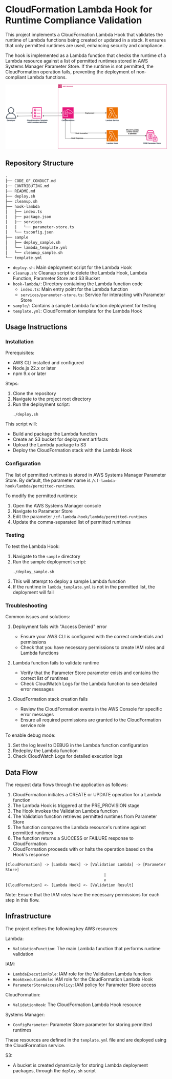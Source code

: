 # CloudFormation Lambda Hook for Runtime Compliance Validation

This project implements a CloudFormation Lambda Hook that validates the runtime of Lambda functions being created or updated in a stack. It ensures that only permitted runtimes are used, enhancing security and compliance.

The hook is implemented as a Lambda function that checks the runtime of a Lambda resource against a list of permitted runtimes stored in AWS Systems Manager Parameter Store. If the runtime is not permitted, the CloudFormation operation fails, preventing the deployment of non-compliant Lambda functions.

![Architecture Diagram](images/architecture.png)

## Repository Structure

```
.
├── CODE_OF_CONDUCT.md
├── CONTRIBUTING.md
├── README.md
├── deploy.sh
├── cleanup.sh
├── hook-lambda
│   ├── index.ts
│   ├── package.json
│   ├── services
│   │   └── parameter-store.ts
│   └── tsconfig.json
├── sample
│   ├── deploy_sample.sh
│   └── lambda_template.yml
│   └── cleanup_sample.sh
└── template.yml
```

- `deploy.sh`: Main deployment script for the Lambda Hook
- `cleanup.sh`: Cleanup script to delete the Lambda Hook, Lambda Function, Parameter Store and S3 Bucket
- `hook-lambda/`: Directory containing the Lambda function code
  - `index.ts`: Main entry point for the Lambda function
  - `services/parameter-store.ts`: Service for interacting with Parameter Store
- `sample/`: Contains a sample Lambda function deployment for testing
- `template.yml`: CloudFormation template for the Lambda Hook

## Usage Instructions

### Installation

Prerequisites:
- AWS CLI installed and configured
- Node.js 22.x or later
- npm 9.x or later

Steps:
1. Clone the repository
2. Navigate to the project root directory
3. Run the deployment script:
   ```
   ./deploy.sh
   ```

This script will:
- Build and package the Lambda function
- Create an S3 bucket for deployment artifacts
- Upload the Lambda package to S3
- Deploy the CloudFormation stack with the Lambda Hook

### Configuration

The list of permitted runtimes is stored in AWS Systems Manager Parameter Store. By default, the parameter name is `/cf-lambda-hook/lambda/permitted-runtimes`.

To modify the permitted runtimes:
1. Open the AWS Systems Manager console
2. Navigate to Parameter Store
3. Edit the parameter `/cf-lambda-hook/lambda/permitted-runtimes`
4. Update the comma-separated list of permitted runtimes

### Testing

To test the Lambda Hook:

1. Navigate to the `sample` directory
2. Run the sample deployment script:
   ```
   ./deploy_sample.sh
   ```
3. This will attempt to deploy a sample Lambda function
4. If the runtime in `lambda_template.yml` is not in the permitted list, the deployment will fail

### Troubleshooting

Common issues and solutions:

1. Deployment fails with "Access Denied" error
   - Ensure your AWS CLI is configured with the correct credentials and permissions
   - Check that you have necessary permissions to create IAM roles and Lambda functions

2. Lambda function fails to validate runtime
   - Verify that the Parameter Store parameter exists and contains the correct list of runtimes
   - Check CloudWatch Logs for the Lambda function to see detailed error messages

3. CloudFormation stack creation fails
   - Review the CloudFormation events in the AWS Console for specific error messages
   - Ensure all required permissions are granted to the CloudFormation service role

To enable debug mode:
1. Set the log level to DEBUG in the Lambda function configuration
2. Redeploy the Lambda function
3. Check CloudWatch Logs for detailed execution logs

## Data Flow

The request data flows through the application as follows:

1. CloudFormation initiates a CREATE or UPDATE operation for a Lambda function
2. The Lambda Hook is triggered at the PRE_PROVISION stage
3. The Hook invokes the Validation Lambda function
4. The Validation function retrieves permitted runtimes from Parameter Store
5. The function compares the Lambda resource's runtime against permitted runtimes
6. The function returns a SUCCESS or FAILURE response to CloudFormation
7. CloudFormation proceeds with or halts the operation based on the Hook's response

```
[CloudFormation] -> [Lambda Hook] -> [Validation Lambda] -> [Parameter Store]
                                           |
                                           v
[CloudFormation] <- [Lambda Hook] <- [Validation Result]
```

Note: Ensure that the IAM roles have the necessary permissions for each step in this flow.

## Infrastructure

The project defines the following key AWS resources:

Lambda:
- `ValidationFunction`: The main Lambda function that performs runtime validation

IAM:
- `LambdaExecutionRole`: IAM role for the Validation Lambda function
- `HookExecutionRole`: IAM role for the CloudFormation Lambda Hook
- `ParameterStoreAccessPolicy`: IAM policy for Parameter Store access

CloudFormation:
- `ValidationHook`: The CloudFormation Lambda Hook resource

Systems Manager:
- `ConfigParameter`: Parameter Store parameter for storing permitted runtimes

These resources are defined in the `template.yml` file and are deployed using the CloudFormation service.

S3:
- A bucket is created dynamically for storing Lambda deployment packages, through the `deploy.sh` script

